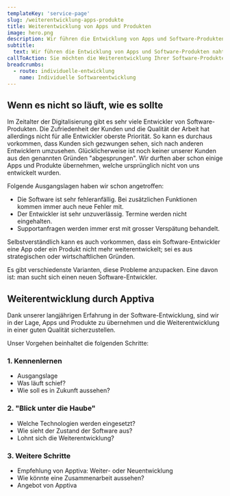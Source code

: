 ```yaml
---
templateKey: 'service-page'
slug: /weiterentwicklung-apps-produkte
title: Weiterentwicklung von Apps und Produkten
image: hero.png
description: Wir führen die Entwicklung von Apps und Software-Produkten nahtlos weiter.
subtitle:
  text: Wir führen die Entwicklung von Apps und Software-Produkten nahtlos weiter.
callToAction: Sie möchten die Weiterentwicklung Ihrer Software-Produkte mit Apptiva besprechen?
breadcrumbs:
  - route: individuelle-entwicklung
    name: Individuelle Softwareentwicklung
---
```


## Wenn es nicht so läuft, wie es sollte

Im Zeitalter der Digitalisierung gibt es sehr viele Entwickler von Software-Produkten. Die Zufriedenheit der Kunden und die Qualität der Arbeit hat allerdings nicht für alle Entwickler oberste Priorität. So kann es durchaus vorkommen, dass Kunden sich gezwungen sehen, sich nach anderen Entwicklern umzusehen. Glücklicherweise ist noch keiner unserer Kunden aus den genannten Gründen "abgesprungen". Wir durften aber schon einige Apps und Produkte übernehmen, welche ursprünglich nicht von uns entwickelt wurden.

Folgende Ausgangslagen haben wir schon angetroffen:

- Die Software ist sehr fehleranfällig. Bei zusätzlichen Funktionen kommen immer auch neue Fehler mit.
- Der Entwickler ist sehr unzuverlässig. Termine werden nicht eingehalten.
- Supportanfragen werden immer erst mit grosser Verspätung behandelt.

Selbstverständlich kann es auch vorkommen, dass ein Software-Entwickler eine App oder ein Produkt nicht mehr weiterentwickelt; sei es aus strategischen oder wirtschaftlichen Gründen.

Es gibt verschiedenste Varianten, diese Probleme anzupacken. Eine davon ist: man sucht sich einen neuen Software-Entwickler.

## Weiterentwicklung durch Apptiva

Dank unserer langjährigen Erfahrung in der Software-Entwicklung, sind wir in der Lage, Apps und Produkte zu übernehmen und die Weiterentwicklung in einer guten Qualität sicherzustellen.

Unser Vorgehen beinhaltet die folgenden Schritte:

### 1. Kennenlernen

- Ausgangslage
- Was läuft schief?
- Wie soll es in Zukunft aussehen?

### 2. "Blick unter die Haube"

- Welche Technologien werden eingesetzt?
- Wie sieht der Zustand der Software aus?
- Lohnt sich die Weiterentwicklung?

### 3. Weitere Schritte

- Empfehlung von Apptiva: Weiter- oder Neuentwicklung
- Wie könnte eine Zusammenarbeit aussehen?
- Angebot von Apptiva
